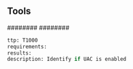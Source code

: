 


## Tools
########
########

```meta
ttp: T1000
requirements: 
results: 
description: Identify if UAC is enabled
```